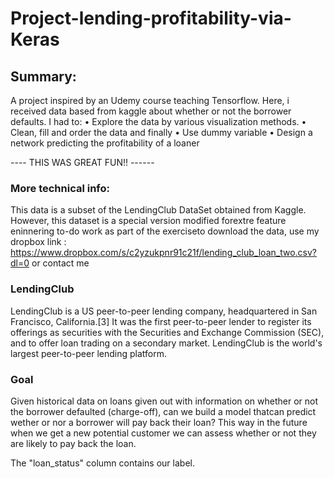 # Project-lending-profitability-via-Keras
## Summary:
A project inspired by an Udemy course teaching Tensorflow. 
Here, i received data based from kaggle about whether or not the borrower defaults. 
I had to:
• Explore the data by various visualization methods. 
• Clean, fill and order the data 
and finally 
• Use dummy variable 
• Design a network predicting the profitability of a loaner

----   THIS WAS GREAT FUN!!  ------


### More technical info:
This data is a subset of the LendingClub DataSet obtained from Kaggle. 
However, this dataset is a special version modified forextre feature eninnering to-do work as part of the exerciseto download the data, use my dropbox link : https://www.dropbox.com/s/c2yzukpnr91c21f/lending_club_loan_two.csv?dl=0 or contact me

### LendingClub
LendingClub is a US peer-to-peer lending company, headquartered in San Francisco, California.[3] It was the first peer-to-peer lender to register its offerings as securities with the Securities and Exchange Commission (SEC), and to offer loan trading on a secondary market. LendingClub is the world's largest peer-to-peer lending platform.

### Goal 
Given historical data on loans given out with information on whether or not the borrower defaulted (charge-off), can we build a model thatcan predict wether or nor a borrower will pay back their loan? This way in the future when we get a new potential customer we can assess whether or not they are likely to pay back the loan.

The "loan_status" column contains our label.



